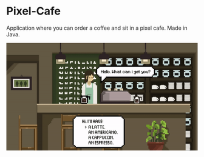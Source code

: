 # Pixel-Cafe
Application where you can order a coffee and sit in a pixel cafe. Made 
in Java.

<p align="center">
  <img src="res/gif/DEMO.gif" alt="animated" />
</p>
